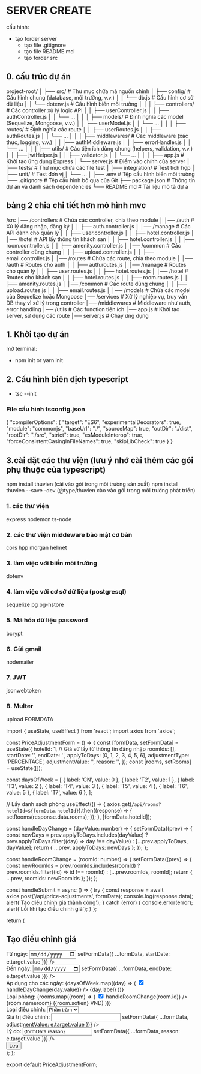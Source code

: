 # SERVER CREATE

cấu hình:

- tạo forder server
  - tạo file .gitignore
  - tạo file README.md
  - tạo forder src

## 0. cấu trúc dự án

project-root/
│
├── src/ # Thư mục chứa mã nguồn chính
│ ├── config/ # Cấu hình chung (database, môi trường, v.v.)
│ │ └── db.js # Cấu hình cơ sở dữ liệu
│ │ └── dotenv.js # Cấu hình biến môi trường
│ │
│ ├── controllers/ # Các controller xử lý logic API
│ │ ├── userController.js
│ │ ├── authController.js
│ │ └── ...
│ │
│ ├── models/ # Định nghĩa các model (Sequelize, Mongoose, v.v.)
│ │ ├── userModel.js
│ │ └── ...
│ │
│ ├── routes/ # Định nghĩa các route
│ │ ├── userRoutes.js
│ │ ├── authRoutes.js
│ │ └── ...
│ │
│ ├── middlewares/ # Các middleware (xác thực, logging, v.v.)
│ │ ├── authMiddleware.js
│ │ ├── errorHandler.js
│ │ └── ...
│ │
│ ├── utils/ # Các tiện ích dùng chung (helpers, validation, v.v.)
│ │ ├── jwtHelper.js
│ │ ├── validator.js
│ │ └── ...
│ │
│ ├── app.js # Khởi tạo ứng dụng Express
│ └── server.js # Điểm vào chính của server
│
├── tests/ # Thư mục chứa các file test
│ ├── integration/ # Test tích hợp
│ ├── unit/ # Test đơn vị
│ └── ...
│
├── .env # Tệp cấu hình biến môi trường
├── .gitignore # Tệp cấu hình bỏ qua của Git
├── package.json # Thông tin dự án và danh sách dependencies
└── README.md # Tài liệu mô tả dự á

## bảng 2 chia chi tiết hơn mô hình mvc

/src
│── /controllers # Chứa các controller, chia theo module
│ │── /auth # Xử lý đăng nhập, đăng ký
│ │ ├── auth.controller.js
│ │── /manage # Các API dành cho quản lý
│ │ ├── user.controller.js
│ │ ├── hotel.controller.js
│ │── /hotel # API lấy thông tin khách sạn
│ │ ├── hotel.controller.js
│ │ ├── room.controller.js
│ │ ├── amenity.controller.js
│ │── /common # Các controller dùng chung
│ │ ├── upload.controller.js
│ │ ├── email.controller.js
│
│── /routes # Chứa các route, chia theo module
│ │── /auth # Routes cho auth
│ │ ├── auth.routes.js
│ │── /manage # Routes cho quản lý
│ │ ├── user.routes.js
│ │ ├── hotel.routes.js
│ │── /hotel # Routes cho khách sạn
│ │ ├── hotel.routes.js
│ │ ├── room.routes.js
│ │ ├── amenity.routes.js
│ │── /common # Các route dùng chung
│ │ ├── upload.routes.js
│ │ ├── email.routes.js
│
│── /models # Chứa các model của Sequelize hoặc Mongoose
│── /services # Xử lý nghiệp vụ, truy vấn DB thay vì xử lý trong controller
│── /middlewares # Middleware như auth, error handling
│── /utils # Các function tiện ích
│── app.js # Khởi tạo server, sử dụng các route
│── server.js # Chạy ứng dụng

## 1. Khởi tạo dự án

mở terminal:

- npm init or yarn init

## 2. Cấu hình biên dịch typescript

- tsc --init

### File cấu hình tsconfig.json

{
"compilerOptions": {
"target": "ES6",
"experimentalDecorators": true,
"module": "commonjs",
"baseUrl": "./",
"sourceMap": true,
"outDir": "./dist",
"rootDir": "./src",
"strict": true,
"esModuleInterop": true,
"forceConsistentCasingInFileNames": true,
"skipLibCheck": true
}
}

## 3.cài dặt các thư viện (lưu ý nhớ cài thêm các gói phụ thuộc của typescript)

npm install thuvien (cài vào gói trong môi trường sản xuất)
npm install thuvien --save -dev (@type/thuvien cào vào gói trong môi trường phát triển)

### 1. các thư viện

express nodemon ts-node

### 2. các thư viện middeware bảo mật cơ bản

cors hpp morgan helmet

### 3. làm việc với biến môi trường

dotenv

### 4. làm việc với cơ sở dữ liệu (postgresql)

sequelize
pg pg-hstore

### 5. Mã hóa dữ liệu password

bcrypt

### 6. Gửi gmail

nodemailer

### 7. JWT

jsonwebtoken

### 8. Multer

upload FORMDATA

import { useState, useEffect } from 'react';
import axios from 'axios';

const PriceAdjustmentForm = () => {
const [formData, setFormData] = useState({
hotelId: 1, // Giả sử lấy từ thông tin đăng nhập
roomIds: [],
startDate: '',
endDate: '',
applyToDays: [0, 1, 2, 3, 4, 5, 6],
adjustmentType: 'PERCENTAGE',
adjustmentValue: '',
reason: '',
});
const [rooms, setRooms] = useState([]);

const daysOfWeek = [
{ label: 'CN', value: 0 },
{ label: 'T2', value: 1 },
{ label: 'T3', value: 2 },
{ label: 'T4', value: 3 },
{ label: 'T5', value: 4 },
{ label: 'T6', value: 5 },
{ label: 'T7', value: 6 },
];

// Lấy danh sách phòng
useEffect(() => {
axios.get(`/api/rooms?hotelId=${formData.hotelId}`).then((response) => {
setRooms(response.data.rooms);
});
}, [formData.hotelId]);

const handleDayChange = (dayValue: number) => {
setFormData((prev) => {
const newDays = prev.applyToDays.includes(dayValue)
? prev.applyToDays.filter((day) => day !== dayValue)
: [...prev.applyToDays, dayValue];
return { ...prev, applyToDays: newDays };
});
};

const handleRoomChange = (roomId: number) => {
setFormData((prev) => {
const newRoomIds = prev.roomIds.includes(roomId)
? prev.roomIds.filter((id) => id !== roomId)
: [...prev.roomIds, roomId];
return { ...prev, roomIds: newRoomIds };
});
};

const handleSubmit = async () => {
try {
const response = await axios.post('/api/price-adjustments', formData);
console.log(response.data);
alert('Tạo điều chỉnh giá thành công');
} catch (error) {
console.error(error);
alert('Lỗi khi tạo điều chỉnh giá');
}
};

return (
<div>
<h2>Tạo điều chỉnh giá</h2>
<div>
<label>Từ ngày:</label>
<input
type="date"
value={formData.startDate}
onChange={(e) => setFormData({ ...formData, startDate: e.target.value })}
/>
</div>
<div>
<label>Đến ngày:</label>
<input
type="date"
value={formData.endDate}
onChange={(e) => setFormData({ ...formData, endDate: e.target.value })}
/>
</div>
<div>
<label>Áp dụng cho các ngày:</label>
{daysOfWeek.map((day) => (
<label key={day.value}>
<input
type="checkbox"
checked={formData.applyToDays.includes(day.value)}
onChange={() => handleDayChange(day.value)}
/>
{day.label}
</label>
))}
</div>
<div>
<label>Loại phòng:</label>
{rooms.map((room) => (
<label key={room.id}>
<input
type="checkbox"
checked={formData.roomIds.includes(room.id)}
onChange={() => handleRoomChange(room.id)}
/>
{room.nameroom} ({room.sotien} VND)
</label>
))}
</div>
<div>
<label>Loại điều chỉnh:</label>
<select
value={formData.adjustmentType}
onChange={(e) => setFormData({ ...formData, adjustmentType: e.target.value })} >
<option value="PERCENTAGE">Phần trăm</option>
<option value="FIXED">Cố định</option>
</select>
</div>
<div>
<label>Giá trị điều chỉnh:</label>
<input
type="number"
value={formData.adjustmentValue}
onChange={(e) => setFormData({ ...formData, adjustmentValue: e.target.value })}
/>
</div>
<div>
<label>Lý do:</label>
<input
type="text"
value={formData.reason}
onChange={(e) => setFormData({ ...formData, reason: e.target.value })}
/>
</div>
<button onClick={handleSubmit}>Lưu</button>
</div>
);
};

export default PriceAdjustmentForm;
